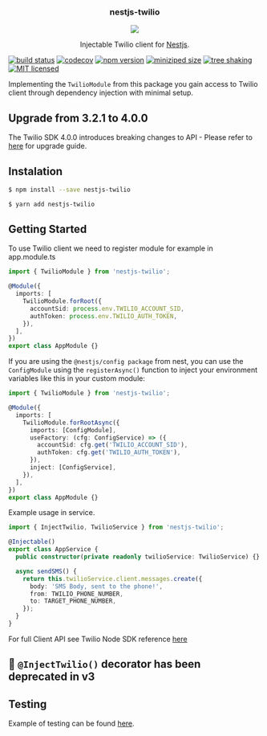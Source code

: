 <p align="center">
  <h3 align="center">
    nestjs-twilio
  </h3>

  <p align="center">
    <img src="https://avatars1.githubusercontent.com/u/43827489?s=400&u=45ac0ac47d40b6d8f277c96bdf00244c10508aef&v=4"/>
  </p>

  <p align="center">
    Injectable Twilio client for <a href="https://nestjs.com/">Nestjs</a>.
  </p>
</p>

[![build status](https://img.shields.io/github/workflow/status/rejvban/nestjs-twilio/Github%20CI%20-%20Build%20Status%20and%20Test%20Coverage)](https://github.com/wellyshen/use-places-autocomplete/actions?query=workflow%3ACI) [![codecov](https://codecov.io/gh/rejvban/nestjs-twilio/branch/master/graph/badge.svg)](https://codecov.io/gh/rejvban/nestjs-twilio) [![npm version](https://img.shields.io/npm/v/nestjs-twilio)](https://www.npmjs.com/package/nestjs-twilio) [![miniziped size](https://badgen.net/bundlephobia/minzip/nestjs-twilio)](https://bundlephobia.com/result?p=nestjs-twilio) [![tree shaking](https://badgen.net/bundlephobia/tree-shaking/react-colorful)](https://github.com/rejvban/nestjs-twilio) [![MIT licensed](https://img.shields.io/github/license/rejvban/nestjs-twilio)](https://raw.githubusercontent.com/rejvban/nestjs-twilio/master/LICENSE)

Implementing the `TwilioModule` from this package you gain access to Twilio client through dependency injection with minimal setup.

## Upgrade from 3.2.1 to 4.0.0

The Twilio SDK 4.0.0 introduces breaking changes to API - Please refer to [here](https://github.com/twilio/twilio-node/blob/4.0.0-rc.5/UPGRADE.md) for upgrade guide.

## Instalation

```bash
$ npm install --save nestjs-twilio
```

```bash
$ yarn add nestjs-twilio
```

## Getting Started

To use Twilio client we need to register module for example in app.module.ts

```typescript
import { TwilioModule } from 'nestjs-twilio';

@Module({
  imports: [
    TwilioModule.forRoot({
      accountSid: process.env.TWILIO_ACCOUNT_SID,
      authToken: process.env.TWILIO_AUTH_TOKEN,
    }),
  ],
})
export class AppModule {}
```

If you are using the `@nestjs/config package` from nest, you can use the `ConfigModule` using the `registerAsync()` function to inject your environment variables like this in your custom module:

```typescript
import { TwilioModule } from 'nestjs-twilio';

@Module({
  imports: [
    TwilioModule.forRootAsync({
      imports: [ConfigModule],
      useFactory: (cfg: ConfigService) => ({
        accountSid: cfg.get('TWILIO_ACCOUNT_SID'),
        authToken: cfg.get('TWILIO_AUTH_TOKEN'),
      }),
      inject: [ConfigService],
    }),
  ],
})
export class AppModule {}
```

Example usage in service.

```typescript
import { InjectTwilio, TwilioService } from 'nestjs-twilio';

@Injectable()
export class AppService {
  public constructor(private readonly twilioService: TwilioService) {}

  async sendSMS() {
    return this.twilioService.client.messages.create({
      body: 'SMS Body, sent to the phone!',
      from: TWILIO_PHONE_NUMBER,
      to: TARGET_PHONE_NUMBER,
    });
  }
}
```

For full Client API see Twilio Node SDK reference [here](https://www.twilio.com/docs/libraries/node)

## :rotating_light: `@InjectTwilio()` decorator has been deprecated in v3

## Testing

Example of testing can be found [here](https://github.com/rejvban/nestjs-twilio/blob/master/lib/__tests__/twilio.module.test.ts).
